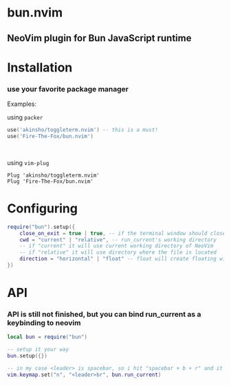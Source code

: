 # bun.nvim

## NeoVim plugin for Bun JavaScript runtime

# Installation 

### use your favorite package manager

Examples: <br>

using `packer`
```lua
use('akinsho/toggleterm.nvim') -- this is a must!
use('Fire-The-Fox/bun.nvim')
```

<br>

using `vim-plug`
```vim
Plug 'akinsho/toggleterm.nvim'
Plug 'Fire-The-Fox/bun.nvim'
```

# Configuring

```lua
require("bun").setup({
    close_on_exit = true | true, -- if the terminal window should close instantly after bun exited
    cwd = "current" | "relative", -- run_current's working directory
    -- if "current" it will use current working directory of NeoVim
    -- if "relative" it will use directory where the file is located
    direction = "horizontal" | "float" -- float will create floating window and horizontal will put it under buffers 
})
```

# API

### API is still not finished, but you can bind run_current as a keybinding to neovim

```lua
local bun = require("bun")

-- setup it your way
bun.setup({})

-- in my case <leader> is spacebar, so i hit "spacebar + b + r" and it will run current file
vim.keymap.set("n", "<leader>br", bun.run_current)
```
